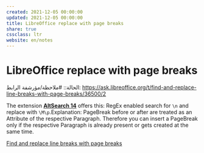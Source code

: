 ```yaml
---
created: 2021-12-05 00:00:00
updated: 2021-12-05 00:00:00
title: LibreOffice replace with page breaks
share: true
cssclass: ltr
website: en/notes
---
```


# LibreOffice replace with page breaks

الحالة:: #ملاحظة/مؤرشفة
الرابط: <https://ask.libreoffice.org/t/find-and-replace-line-breaks-with-page-breaks/36500/2>

The extension **[AltSearch 14](https://extensions.libreoffice.org/extensions/alternative-dialog-find-replace-for-writer)** offers this: RegEx enabled search for `\n` and replace with `\M\p`.Explanation: PageBreak before or after are treated as an Attribute of the respective Paragraph. Therefore you can insert a PageBreak only if the respective Paragraph is already present or gets created at the same time.

[Find and replace line breaks with page breaks](https://ask.libreoffice.org/t/find-and-replace-line-breaks-with-page-breaks/36500/2)
